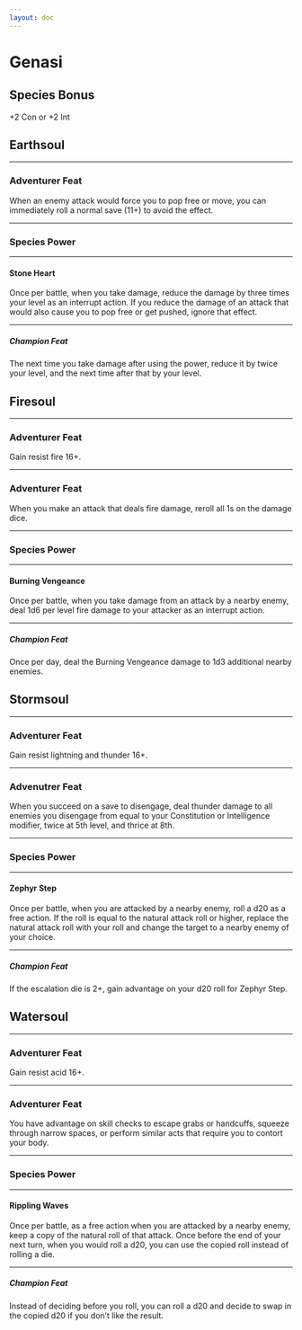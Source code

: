 ```yaml
---
layout: doc
---
```

# Genasi

## Species Bonus

+2 Con or +2 Int

## Earthsoul

---

### Adventurer Feat

When an enemy attack would force you to pop free or move, you can immediately roll a normal save (11+) to avoid the effect.

---

### Species Power

---

#### Stone Heart

Once per battle, when you take damage, reduce the damage by three times your level as an interrupt action. If you reduce the damage of an attack that would also cause you to pop free or get pushed, ignore that effect.

---

##### Champion Feat

The next time you take damage after using the power, reduce it by twice your level, and the next time after that by your level.

## Firesoul

---

### Adventurer Feat

Gain resist fire 16+.

---

### Adventurer Feat

When you make an attack that deals fire damage, reroll all 1s on the damage dice.

---

### Species Power

---

#### Burning Vengeance

Once per battle, when you take damage from an attack by a nearby enemy, deal 1d6 per level fire damage to your attacker as an interrupt action.

---

##### Champion Feat

Once per day, deal the Burning Vengeance damage to 1d3 additional nearby enemies.

## Stormsoul

---

### Adventurer Feat

Gain resist lightning and thunder 16+.

---

### Advenutrer Feat

When you succeed on a save to disengage, deal thunder damage to all enemies you disengage from equal to your Constitution or Intelligence modifier, twice at 5th level, and thrice at 8th.

---

### Species Power

---

#### Zephyr Step

Once per battle, when you are attacked by a nearby enemy, roll a d20 as a free action. If the roll is equal to the natural attack roll or higher, replace the natural attack roll with your roll and change the target to a nearby enemy of your choice.

---

##### Champion Feat

If the escalation die is 2+, gain advantage on your d20 roll for Zephyr Step.

## Watersoul

---

### Adventurer Feat

Gain resist acid 16+.

---

### Adventurer Feat

You have advantage on skill checks to escape grabs or handcuffs, squeeze through narrow spaces, or perform similar acts that require you to contort your body.

---

### Species Power

---

#### Rippling Waves

Once per battle, as a free action when you are attacked by a nearby enemy, keep a copy of the natural roll of that attack. Once before the end of your next turn, when you would roll a d20, you can use the copied roll instead of rolling a die.

---

##### Champion Feat

Instead of deciding before you roll, you can roll a d20 and decide to swap in the copied d20 if you don’t like the result.
